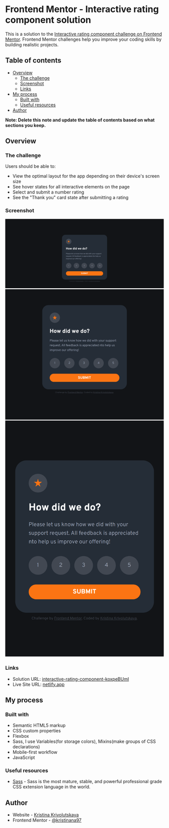 # Frontend Mentor - Interactive rating component solution

This is a solution to the [Interactive rating component challenge on Frontend Mentor](https://www.frontendmentor.io/challenges/interactive-rating-component-koxpeBUmI). Frontend Mentor challenges help you improve your coding skills by building realistic projects. 

## Table of contents

- [Overview](#overview)
  - [The challenge](#the-challenge)
  - [Screenshot](#screenshot)
  - [Links](#links)
- [My process](#my-process)
  - [Built with](#built-with)
  - [Useful resources](#useful-resources)
- [Author](#author)

**Note: Delete this note and update the table of contents based on what sections you keep.**

## Overview

### The challenge

Users should be able to:

- View the optimal layout for the app depending on their device's screen size
- See hover states for all interactive elements on the page
- Select and submit a number rating
- See the "Thank you" card state after submitting a rating

### Screenshot

![](./images/screenshot1440.png)
![](./images/screenshot768.png)
![](./images/screenshot414.png)

### Links

- Solution URL: [interactive-rating-component-koxpeBUmI](https://www.frontendmentor.io/challenges/interactive-rating-component-koxpeBUmI)
- Live Site URL: [netlify.app](https://interactive-rating-component97.netlify.app/)

## My process

### Built with

- Semantic HTML5 markup
- CSS custom properties
- Flexbox
- Sass, I use Variables(for storage colors), Mixins(make groups of CSS declarations)
- Mobile-first workflow
- JavaScript

### Useful resources

- [Sass](https://sass-lang.com/) - Sass is the most mature, stable, and powerful professional grade CSS extension language in the world.

## Author

- Website - [Kristina Krivolutskaya](https://github.com/kristinana97)
- Frontend Mentor - [@kristinana97](https://www.frontendmentor.io/profile/kristinana97)
